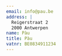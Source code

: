 ```yaml
---
email: info@pau.be
address: |
  Reigerstraat 2 
  2000 Antwerpen
name: Pàu
title: Pàu
vatnr: BE0834911234
---
```





